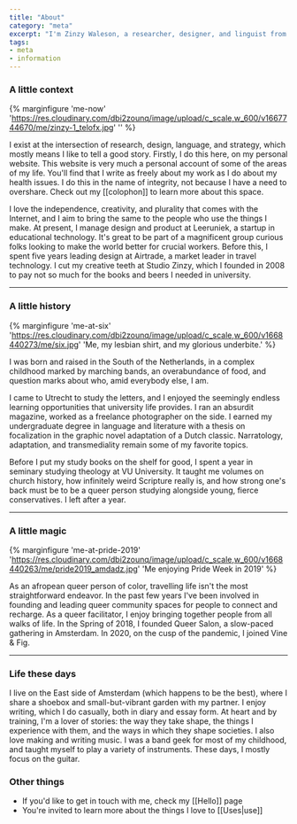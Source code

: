 ```yaml
---
title: "About"
category: "meta"
excerpt: "I'm Zinzy Waleson, a researcher, designer, and linguist from Amsterdam"
tags:
- meta
- information
---
```

### A little context

{% marginfigure 'me-now' 'https://res.cloudinary.com/dbi2zounq/image/upload/c_scale,w_600/v1667744670/me/zinzy-1_telofx.jpg' '' %}

I exist at the intersection of research, design, language, and strategy, which mostly means I like to tell a good story. Firstly, I do this here, on my personal website. This website is very much a personal account of some of the areas of my life. You'll find that I write as freely about my work as I do about my health issues. I do this in the name of integrity, not because I have a need to overshare. Check out my [[colophon]] to learn more about this space.

I love the independence, creativity, and plurality that comes with the Internet, and I aim to bring the same to the people who use the things I make. At present, I manage design and product at Leeruniek, a startup in educational technology. It's great to be part of a magnificent group curious folks looking to make the world better for crucial workers. Before this, I spent five years leading design at Airtrade, a market leader in travel technology. I cut my creative teeth at Studio Zinzy, which I founded in 2008 to pay not so much for the books and beers I needed in university.

----

### A little history

{% marginfigure 'me-at-six' 'https://res.cloudinary.com/dbi2zounq/image/upload/c_scale,w_600/v1668440273/me/six.jpg' 'Me, my lesbian shirt, and my glorious underbite.' %}

I was born and raised in the South of the Netherlands, in a complex childhood marked by marching bands, an overabundance of food, and question marks about who, amid everybody else, I am.

I came to Utrecht to study the letters, and I enjoyed the seemingly endless learning opportunities that university life provides. I ran an absurdit magazine, worked as a freelance photographer on the side. I earned my undergraduate degree in language and literature with a thesis on focalization in the graphic novel adaptation of a Dutch classic. Narratology, adaptation, and transmediality remain some of my favorite topics.

Before I put my study books on the shelf for good, I spent a year in seminary studying theology at VU University. It taught me volumes on church history, how infinitely weird Scripture really is, and how strong one's back must be to be a queer person studying alongside young, fierce conservatives. I left after a year.

----

### A little magic

{% marginfigure 'me-at-pride-2019' 'https://res.cloudinary.com/dbi2zounq/image/upload/c_scale,w_600/v1668440263/me/pride2019_amdadz.jpg' 'Me enjoying Pride Week in 2019' %}

As an afropean queer person of color, travelling life isn't the most straightforward endeavor. In the past few years I've been involved in founding and leading queer community spaces for people to connect and recharge. As a queer facilitator, I enjoy bringing together people from all walks of life. In the Spring of 2018, I founded Queer Salon, a slow-paced gathering in Amsterdam. In 2020, on the cusp of the pandemic, I joined Vine & Fig.

----

### Life these days

I live on the East side of Amsterdam (which happens to be the best), where I share a shoebox and small-but-vibrant garden with my partner. I enjoy writing, which I do casually, both in diary and essay form. At heart and by training, I'm a lover of stories: the way they take shape, the things I experience with them, and the ways in which they shape societies. I also love making and writing music. I was a band geek for most of my childhood, and taught myself to play a variety of instruments. These days, I mostly focus on the guitar.

### Other things

- If you'd like to get in touch with me, check my [[Hello]] page
- You're invited to learn more about the things I love to [[Uses|use]]